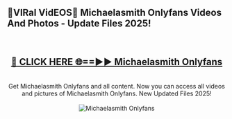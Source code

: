 <h2>🔴VIRal VidEOS🔴 Michaelasmith Onlyfans Videos And Photos - Update Files 2025!</h2>
<br>
<div align="center">
<h2><a href="https://virallinks.top/odZfE0" rel="nofollow">🔴 CLICK HERE 🌐==►► Michaelasmith Onlyfans</a></h2>
<br>
Get Michaelasmith Onlyfans and all content. Now you can access all videos and pictures of Michaelasmith Onlyfans. New Updated Files 2025!
<br>
<br>
<a href="https://virallinks.top/odZfE0" rel="nofollow" data-target="animated-image.originalLink"><img src="https://i.imgur.com/dJHk4Zq.gif)" alt="Michaelasmith Onlyfans" style="max-width: 100%; display: inline-block;" data-target="animated-image.originalImage"></a>
</div>
<br>
